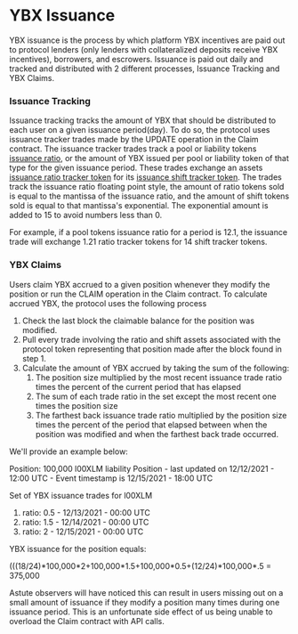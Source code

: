 # YBX Issuance

YBX issuance is the process by which platform YBX incentives are paid out to protocol lenders (only lenders with collateralized deposits receive YBX incentives), borrowers, and escrowers. Issuance is paid out daily and tracked and distributed with 2 different processes, Issuance Tracking and YBX Claims.

### Issuance Tracking

Issuance tracking tracks the amount of YBX that should be distributed to each user on a given issuance period(day). To do so, the protocol uses issuance tracker trades made by the UPDATE operation in the Claim contract. The issuance tracker trades track a pool or liability tokens [issuance ratio](math.md#Issuance-Ratio), or the amount of YBX issued per pool or liability token of that type for the given issuance period. These trades exchange an assets [issuance ratio tracker token](yieldblox-protocol-assets.md#Pool-Issuance-Ratio-Tracker-Token) for its [issuance shift tracker token](yieldblox-protocol-assets.md#Pool-Issuance-Shift-Tracker-Token). The trades track the issuance ratio floating point style, the amount of ratio tokens sold is equal to the mantissa of the issuance ratio, and the amount of shift tokens sold is equal to that mantissa's exponential. The exponential amount is added to 15 to avoid numbers less than 0.

For example, if a pool tokens issuance ratio for a period is 12.1, the issuance trade will exchange 1.21 ratio tracker tokens for 14 shift tracker tokens.

### YBX Claims

Users claim YBX accrued to a given position whenever they modify the position or run the CLAIM operation in the Claim contract. To calculate accrued YBX, the protocol uses the following process

1. Check the last block the claimable balance for the position was modified.
2. Pull every trade involving the ratio and shift assets associated with the protocol token representing that position made after the block found in step 1.
3. Calculate the amount of YBX accrued by taking the sum of the following:
   1. The position size multiplied by the most recent issuance trade ratio times the percent of the current period that has elapsed
   2. The sum of each trade ratio in the set except the most recent one times the position size
   3. The farthest back issuance trade ratio multiplied by the position size times the percent of the period that elapsed between when the position was modified and when the farthest back trade occurred.

We'll provide an example below:

Position: 100,000 l00XLM liability Position - last updated on 12/12/2021 - 12:00 UTC - Event timestamp is 12/15/2021 - 18:00 UTC

Set of YBX issuance trades for l00XLM

1. ratio: 0.5 - 12/13/2021 - 00:00 UTC
2. ratio: 1.5 - 12/14/2021 - 00:00 UTC
3. ratio: 2 - 12/15/2021 - 00:00 UTC

YBX issuance for the position equals:

(((18/24)\*100,000\*2+100,000\*1.5+100,000\*0.5+(12/24)\*100,000\*.5 = 375,000

Astute observers will have noticed this can result in users missing out on a small amount of issuance if they modify a position many times during one issuance period. This is an unfortunate side effect of us being unable to overload the Claim contract with API calls.
